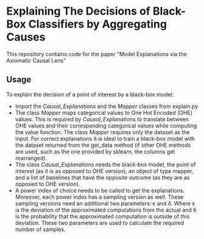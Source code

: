 # Explaining The Decisions of Black-Box Classifiers by Aggregating Causes
This repository contains code for the paper "Model Explanations via the Axiomatic Causal Lens"

## Usage
To explain the decision of a point of interest by a black-box model:
  - Import the _Causal_Explanations_ and the _Mapper_ classes from explain.py
  - The class _Mapper_ maps categorical values to One Hot Encoded (OHE) values. This is required by _Causal_Explanations_ to translate between OHE values and their corresponding categorical values while computing the value function. The class _Mapper_ requires only the dataset as the input. For correct explanations it is ideal to train a black-box model with the dataset returned from the get_data method (if other OHE methods are used, such as the one provided by sklearn, the columns get rearranged).
  - The class _Causal_Explanations_ needs the black-box model, the point of interest (as it is as opposed to OHE version), an object of type mapper, and a list of baselines that have the opposite outcome (as they are as opposed to OHE version). 
  - A power index of choice needs to be called to get the explanations. Moreover, each power index has a sampling version as well. These sampling versions need an additional two parameters: ε and δ. Where ε is the deviation of the approximated computations from the actual and δ is the probability that the approximated computation is outside of this deviation. These two parameters are used to calculate the required number of samples. 

